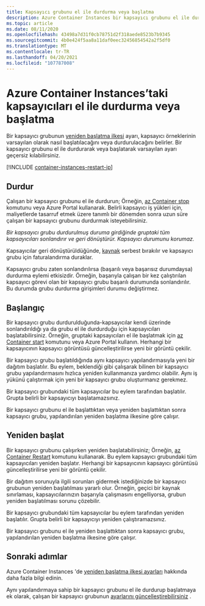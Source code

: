 ```yaml
---
title: Kapsayıcı grubunu el ile durdurma veya başlatma
description: Azure Container Instances bir kapsayıcı grubunu el ile durdurmayı veya başlatmayı öğrenin.
ms.topic: article
ms.date: 08/11/2020
ms.openlocfilehash: 43498a7d31f0cb78751d2f318aede8523b7b9345
ms.sourcegitcommit: 4b0e424f5aa8a11daf0eec32456854542a2f5df0
ms.translationtype: MT
ms.contentlocale: tr-TR
ms.lasthandoff: 04/20/2021
ms.locfileid: "107787008"
---
```

# <a name="manually-stop-or-start-containers-in-azure-container-instances"></a>Azure Container Instances’taki kapsayıcıları el ile durdurma veya başlatma

Bir kapsayıcı grubunun [yeniden başlatma ilkesi](container-instances-restart-policy.md) ayarı, kapsayıcı örneklerinin varsayılan olarak nasıl başlatılacağını veya durdurulacağını belirler. Bir kapsayıcı grubunu el ile durdurarak veya başlatarak varsayılan ayarı geçersiz kılabilirsiniz.

[!INCLUDE [container-instances-restart-ip](../../includes/container-instances-restart-ip.md)]

## <a name="stop"></a>Durdur

Çalışan bir kapsayıcı grubunu el ile durdurun; Örneğin, [az Container stop][az-container-stop] komutunu veya Azure Portal kullanarak. Belirli kapsayıcı iş yükleri için, maliyetlerde tasarruf etmek üzere tanımlı bir dönemden sonra uzun süre çalışan bir kapsayıcı grubunu durdurmak isteyebilirsiniz. 

*Bir kapsayıcı grubu durdurulmuş duruma girdiğinde gruptaki tüm kapsayıcıları sonlandırır ve geri dönüştürür. Kapsayıcı durumunu korumaz.*

Kapsayıcılar geri dönüştürüldüğünde, [kaynak](container-instances-container-groups.md#resource-allocation) serbest bırakılır ve kapsayıcı grubu için faturalandırma duraklar.

Kapsayıcı grubu zaten sonlandırılırsa (başarılı veya başarısız durumdaysa) durdurma eylemi etkisizdir. Örneğin, başarıyla çalışan bir kez çalıştırılan kapsayıcı görevi olan bir kapsayıcı grubu başarılı durumunda sonlandırılır. Bu durumda grubu durdurma girişimleri durumu değiştirmez. 

## <a name="start"></a>Başlangıç

Bir kapsayıcı grubu durdurulduğunda-kapsayıcılar kendi üzerinde sonlandırıldığı ya da grubu el ile durdurduğu için kapsayıcıları başlatabilirsiniz. Örneğin, gruptaki kapsayıcıları el ile başlatmak için [az Container start][az-container-start] komutunu veya Azure Portal kullanın. Herhangi bir kapsayıcının kapsayıcı görüntüsü güncelleştirilirse yeni bir görüntü çekilir. 

Bir kapsayıcı grubu başlatıldığında aynı kapsayıcı yapılandırmasıyla yeni bir dağıtım başlatılır. Bu eylem, beklendiği gibi çalışarak bilinen bir kapsayıcı grubu yapılandırmasını hızlıca yeniden kullanmanıza yardımcı olabilir. Aynı iş yükünü çalıştırmak için yeni bir kapsayıcı grubu oluşturmanız gerekmez.

Bir kapsayıcı grubundaki tüm kapsayıcılar bu eylem tarafından başlatılır. Grupta belirli bir kapsayıcıyı başlatamazsınız.

Bir kapsayıcı grubunu el ile başlattıktan veya yeniden başlattıktan sonra kapsayıcı grubu, yapılandırılan yeniden başlatma ilkesine göre çalışır.
  
## <a name="restart"></a>Yeniden başlat

Bir kapsayıcı grubunu çalışırken yeniden başlatabilirsiniz; Örneğin, [az Container Restart][az-container-restart] komutunu kullanarak. Bu eylem kapsayıcı grubundaki tüm kapsayıcıları yeniden başlatır. Herhangi bir kapsayıcının kapsayıcı görüntüsü güncelleştirilirse yeni bir görüntü çekilir. 

Bir dağıtım sorunuyla ilgili sorunları gidermek istediğinizde bir kapsayıcı grubunun yeniden başlatılması yararlı olur. Örneğin, geçici bir kaynak sınırlaması, kapsayıcılarınızın başarıyla çalışmasını engelliyorsa, grubun yeniden başlatılması sorunu çözebilir.

Bir kapsayıcı grubundaki tüm kapsayıcılar bu eylem tarafından yeniden başlatılır. Grupta belirli bir kapsayıcıyı yeniden çalıştıramazsınız.

Bir kapsayıcı grubunu el ile yeniden başlattıktan sonra kapsayıcı grubu, yapılandırılan yeniden başlatma ilkesine göre çalışır.

## <a name="next-steps"></a>Sonraki adımlar

Azure Container Instances 'de [yeniden başlatma ilkesi ayarları](container-instances-restart-policy.md) hakkında daha fazla bilgi edinin.

Aynı yapılandırmaya sahip bir kapsayıcı grubunu el ile durdurup başlatmaya ek olarak, çalışan bir kapsayıcı grubunun [ayarlarını güncelleştirebilirsiniz](container-instances-update.md) .

<!-- LINKS - External -->

<!-- LINKS - Internal -->
[az-container-restart]: /cli/azure/container#az_container_restart
[az-container-start]: /cli/azure/container#az_container_start
[az-container-stop]: /cli/azure/container#az_container_stop
